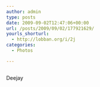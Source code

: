 ```yaml
---
author: admin
type: posts
date: 2009-09-02T12:47:06+00:00
url: /posts/2009/09/02/177921629/
yourls_shorturl:
  - http://lobban.org/i/2j
categories:
  - Photos

---
```

<div class="figure">
  <img src="https://andy.lobban.org/photo/1280/177921629/1/tumblr_kpcgujmFjR1qzrl7b" alt="" />
</div>

Deejay